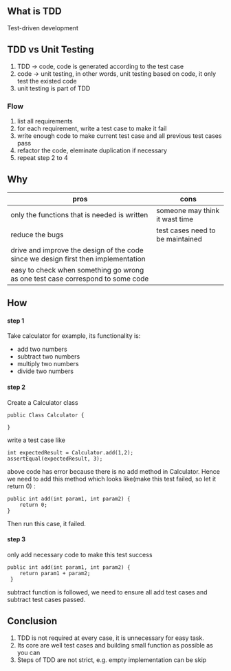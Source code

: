 ## What is TDD
Test-driven development

## TDD vs Unit Testing
1. TDD -> code, code is generated according to the test case
2. code -> unit testing, in other words, unit testing based on code, it only test the existed code
3. unit testing is part of TDD

### Flow
1. list all requirements
2. for each requirement, write a test case to make it fail
3. write enough code to make current test case and all previous test cases pass
4. refactor the code, eleminate duplication if necessary
5. repeat step 2 to 4

## Why
|    pros    |  cons    |
|------------|----------|
|only the functions that is needed is written| someone may think it wast time|
|reduce the bugs|test cases need to be maintained|
|drive and improve the design of the code since we design first then implementation|
|easy to check when something go wrong as one test case correspond to some code|


## How
#### step 1
Take calculator for example, its functionality is:
- add two numbers
- subtract two numbers
- multiply two numbers
- divide two numbers

#### step 2
Create a Calculator class
```
public Class Calculator {

}
```
write a test case like
```
int expectedResult = Calculator.add(1,2);
assertEqual(expectedResult, 3);
```
above code has error because there is no add method in Calculator.
Hence we need to add this method which looks like(make this test failed, so let it return 0) :
```
public int add(int param1, int param2) {
    return 0;
}
```
Then run this case, it failed.

#### step 3
only add necessary code to make this test success
```
public int add(int param1, int param2) {
    return param1 + param2;
 }
 ```
 
 subtract function is followed, we need to ensure all add test cases and subtract test cases passed.
 
 ## Conclusion
 1. TDD is not required at every case, it is unnecessary for easy task.
 2. Its core are well test cases and building small function as possible as you can
 3. Steps of TDD are not strict, e.g. empty implementation can be skip

